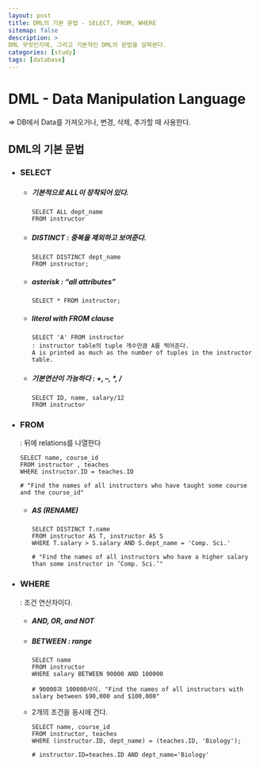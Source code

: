 ```yaml
---
layout: post
title: DML의 기본 문법 - SELECT, FROM, WHERE
sitemap: false
description: > 
DML 무엇인지에, 그리고 기본적인 DML의 문법을 살펴본다. 
categories: [study]
tags: [database]
---
```


# DML - Data Manipulation Language

=> DB에서 Data를 가져오거나, 변경, 삭제, 추가할 때 사용한다. 

## DML의 기본 문법 

- ### SELECT

  - ##### 기본적으로 ALL이 장착되어 있다.

    ~~~mysql
    SELECT ALL dept_name
    FROM instructor
    ~~~

    

  - ##### DISTINCT : 중복을 제외하고 보여준다. 

    ~~~mysql
    SELECT DISTINCT dept_name
    FROM instructor;
    ~~~

    

  - ##### asterisk : “all attributes”

    ~~~mysql
    SELECT * FROM instructor;
    ~~~

    

  - ##### literal with FROM clause

    ~~~mysql
    SELECT 'A' FROM instructor
    : instructor table의 tuple 개수만큼 A를 찍어준다. 
    A is printed as much as the number of tuples in the instructor table.
    ~~~

    

  - ##### 기본연산이 가능하다 : +,  –, *,  /

    ~~~mysql
    SELECT ID, name, salary/12
    FROM instructor
    ~~~

- ### FROM

  : 뒤에 relations를 나열한다 

  ~~~mysql
  SELECT name, course_id
  FROM instructor , teaches
  WHERE instructor.ID = teaches.ID
  
  # "Find the names of all instructors who have taught some course and the course_id"
  ~~~

  - ##### AS (RENAME)

    ~~~mysql
    SELECT DISTINCT T.name
    FROM instructor AS T, instructor AS S
    WHERE T.salary > S.salary AND S.dept_name = 'Comp. Sci.'
    
    # "Find the names of all instructors who have a higher salary than some instructor in ‘Comp. Sci.’"
    ~~~

- ### WHERE

  : 조건 연산자이다. 

  - ##### AND, OR, and NOT

  - ##### BETWEEN : range 

    ~~~mysql
    SELECT name
    FROM instructor
    WHERE salary BETWEEN 90000 AND 100000
    
    # 90000과 100000사이. "Find the names of all instructors with salary between $90,000 and $100,000"
    ~~~

  - 2개의 조건을 동시에 건다. 

    ~~~mysql
    SELECT name, course_id
    FROM instructor, teaches
    WHERE (instructor.ID, dept_name) = (teaches.ID, 'Biology');
    
    # instructor.ID=teaches.ID AND dept_name='Biology'
    ~~~

